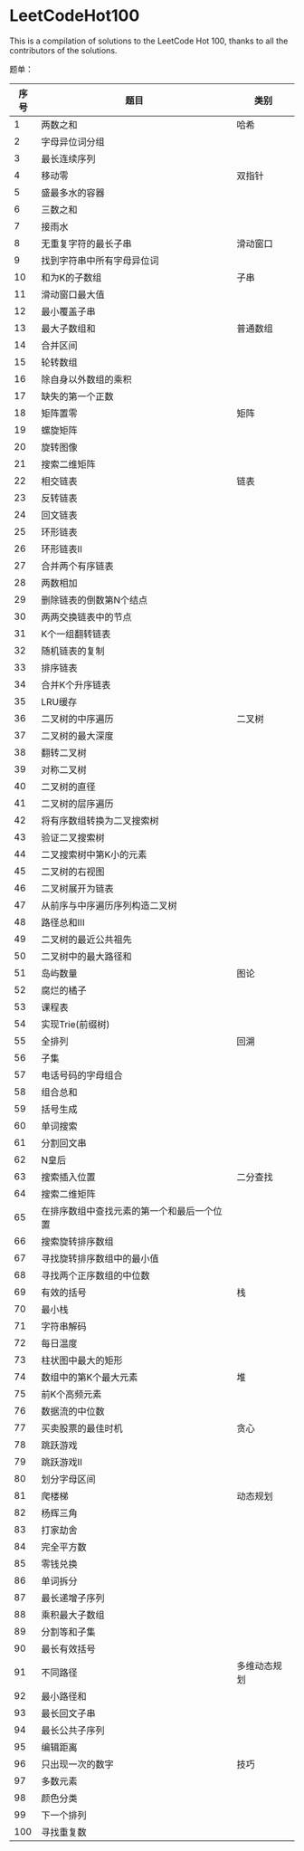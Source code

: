 # LeetCodeHot100
This is a compilation of solutions to the LeetCode Hot 100, thanks to all the contributors of the solutions.

题单：

| 序号 | 题目                                       | 类别         |
| ---- | ------------------------------------------ | ------------ |
| 1    | 两数之和                                   | 哈希         |
| 2    | 字母异位词分组                             |              |
| 3    | 最长连续序列                               |              |
| 4    | 移动零                                     | 双指针       |
| 5    | 盛最多水的容器                             |              |
| 6    | 三数之和                                   |              |
| 7    | 接雨水                                     |              |
| 8    | 无重复字符的最长子串                       | 滑动窗口     |
| 9    | 找到字符串中所有字母异位词                 |              |
| 10   | 和为K的子数组                              | 子串         |
| 11   | 滑动窗口最大值                             |              |
| 12   | 最小覆盖子串                               |              |
| 13   | 最大子数组和                               | 普通数组     |
| 14   | 合并区间                                   |              |
| 15   | 轮转数组                                   |              |
| 16   | 除自身以外数组的乘积                       |              |
| 17   | 缺失的第一个正数                           |              |
| 18   | 矩阵置零                                   | 矩阵         |
| 19   | 螺旋矩阵                                   |              |
| 20   | 旋转图像                                   |              |
| 21   | 搜索二维矩阵                               |              |
| 22   | 相交链表                                   | 链表         |
| 23   | 反转链表                                   |              |
| 24   | 回文链表                                   |              |
| 25   | 环形链表                                   |              |
| 26   | 环形链表Ⅱ                                  |              |
| 27   | 合并两个有序链表                           |              |
| 28   | 两数相加                                   |              |
| 29   | 删除链表的倒数第N个结点                    |              |
| 30   | 两两交换链表中的节点                       |              |
| 31   | K个一组翻转链表                            |              |
| 32   | 随机链表的复制                             |              |
| 33   | 排序链表                                   |              |
| 34   | 合并K个升序链表                            |              |
| 35   | LRU缓存                                    |              |
| 36   | 二叉树的中序遍历                           | 二叉树       |
| 37   | 二叉树的最大深度                           |              |
| 38   | 翻转二叉树                                 |              |
| 39   | 对称二叉树                                 |              |
| 40   | 二叉树的直径                               |              |
| 41   | 二叉树的层序遍历                           |              |
| 42   | 将有序数组转换为二叉搜索树                 |              |
| 43   | 验证二叉搜索树                             |              |
| 44   | 二叉搜索树中第K小的元素                    |              |
| 45   | 二叉树的右视图                             |              |
| 46   | 二叉树展开为链表                           |              |
| 47   | 从前序与中序遍历序列构造二叉树             |              |
| 48   | 路径总和Ⅲ                                  |              |
| 49   | 二叉树的最近公共祖先                       |              |
| 50   | 二叉树中的最大路径和                       |              |
| 51   | 岛屿数量                                   | 图论         |
| 52   | 腐烂的橘子                                 |              |
| 53   | 课程表                                     |              |
| 54   | 实现Trie(前缀树)                           |              |
| 55   | 全排列                                     | 回溯         |
| 56   | 子集                                       |              |
| 57   | 电话号码的字母组合                         |              |
| 58   | 组合总和                                   |              |
| 59   | 括号生成                                   |              |
| 60   | 单词搜索                                   |              |
| 61   | 分割回文串                                 |              |
| 62   | N皇后                                      |              |
| 63   | 搜索插入位置                               | 二分查找     |
| 64   | 搜索二维矩阵                               |              |
| 65   | 在排序数组中查找元素的第一个和最后一个位置 |              |
| 66   | 搜索旋转排序数组                           |              |
| 67   | 寻找旋转排序数组中的最小值                 |              |
| 68   | 寻找两个正序数组的中位数                   |              |
| 69   | 有效的括号                                 | 栈           |
| 70   | 最小栈                                     |              |
| 71   | 字符串解码                                 |              |
| 72   | 每日温度                                   |              |
| 73   | 柱状图中最大的矩形                         |              |
| 74   | 数组中的第K个最大元素                      | 堆           |
| 75   | 前K个高频元素                              |              |
| 76   | 数据流的中位数                             |              |
| 77   | 买卖股票的最佳时机                         | 贪心         |
| 78   | 跳跃游戏                                   |              |
| 79   | 跳跃游戏Ⅱ                                  |              |
| 80   | 划分字母区间                               |              |
| 81   | 爬楼梯                                     | 动态规划     |
| 82   | 杨辉三角                                   |              |
| 83   | 打家劫舍                                   |              |
| 84   | 完全平方数                                 |              |
| 85   | 零钱兑换                                   |              |
| 86   | 单词拆分                                   |              |
| 87   | 最长递增子序列                             |              |
| 88   | 乘积最大子数组                             |              |
| 89   | 分割等和子集                               |              |
| 90   | 最长有效括号                               |              |
| 91   | 不同路径                                   | 多维动态规划 |
| 92   | 最小路径和                                 |              |
| 93   | 最长回文子串                               |              |
| 94   | 最长公共子序列                             |              |
| 95   | 编辑距离                                   |              |
| 96   | 只出现一次的数字                           | 技巧         |
| 97   | 多数元素                                   |              |
| 98   | 颜色分类                                   |              |
| 99   | 下一个排列                                 |              |
| 100  | 寻找重复数                                 |              |

